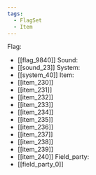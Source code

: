 ```yaml
---
tags:
  - FlagSet
  - Item
---
```

Flag:
- [[flag_9840]]
Sound:
- [[sound_23]]
System:
- [[system_40]]
Item:
- [[item_230]]
- [[item_231]]
- [[item_232]]
- [[item_233]]
- [[item_234]]
- [[item_235]]
- [[item_236]]
- [[item_237]]
- [[item_238]]
- [[item_239]]
- [[item_240]]
Field_party:
- [[field_party_0]]

